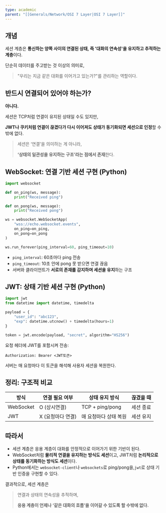 ```yaml
---
type: academic
parent: "[[Generals/Network/OSI 7 Layer|OSI 7 Layer]]"
---
```

## 개념

세션 계층은 **통신하는 양쪽 사이의 연결된 상태, 즉 '대화의 연속성'을 유지하고 추적하는 계층**이다.

단순히 데이터를 주고받는 것 이상의 의미로,

> "우리는 지금 같은 대화를 이어가고 있는가?"를 관리하는 역할이다.

## 반드시 연결되어 있어야 하는가?

**아니다.**

세션은 TCP처럼 연결이 유지된 상태일 수도 있지만,

**JWT나 쿠키처럼 연결이 끊겼다가 다시 이어져도 상태가 동기화되면 세션으로 인정**할 수밖에 없다.

> 세션은 ‘연결’을 의미하는 게 아니라,
> 
> **‘상태의 일관성을 유지하는 구조’라는 점에서 존재**한다.

## WebSocket: 연결 기반 세션 구현 (Python)

```python
import websocket

def on_ping(ws, message):
    print("Received ping")

def on_pong(ws, message):
    print("Received pong")

ws = websocket.WebSocketApp(
    "wss://echo.websocket.events",
    on_ping=on_ping,
    on_pong=on_pong
)

ws.run_forever(ping_interval=60, ping_timeout=10)

```

- `ping_interval`: 60초마다 ping 전송
- `ping_timeout`: 10초 안에 pong 못 받으면 연결 끊음
- 서버와 클라이언트가 **서로의 존재를 감지하며 세션을 유지**하는 구조

## JWT: 상태 기반 세션 구현 (Python)

```python
import jwt
from datetime import datetime, timedelta

payload = {
    "user_id": "abc123",
    "exp": datetime.utcnow() + timedelta(hours=1)
}

token = jwt.encode(payload, "secret", algorithm="HS256")

```

요청 헤더에 JWT를 포함시켜 전송:

```
Authorization: Bearer <JWT토큰>

```

서버는 매 요청마다 이 토큰을 해석해 사용자 세션을 복원한다.

## 정리: 구조적 비교

|방식|연결 필요 여부|상태 유지 방식|끊겼을 때|
|---|---|---|---|
|WebSocket|O (상시연결)|TCP + ping/pong|세션 종료|
|JWT|X (요청마다 연결)|매 요청마다 상태 복원|세션 유지|

## 따라서

- 세션 계층은 응용 계층이 대화를 안정적으로 이어가기 위한 기반이 된다.
- WebSocket처럼 **물리적 연결을 유지하는 방식도 세션**이고, JWT처럼 **논리적으로 상태를 동기화하는 방식도 세션**이다.
- Python에서는 `websocket-client`나 `websockets`로 ping/pong을,`jwt`로 상태 기반 인증을 구현할 수 있다.

결과적으로, 세션 계층은

> 연결과 상태의 연속성을 추적하며,
> 
> **응용 계층이 언제나 ‘같은 대화의 흐름’을 이어갈 수 있도록 할 수밖에 없다.**